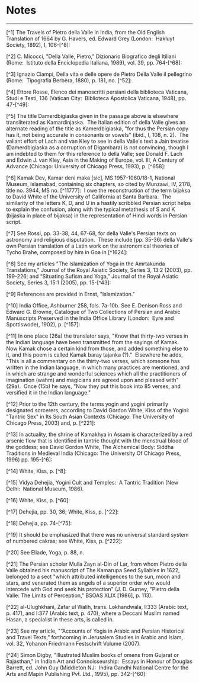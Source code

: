 Notes
=====

------------------------------------------------------------------------

[^1] The Travels of Pietro della Valle in India, from the Old English
Translation of 1664 by G. Havers, ed. Edward Grey (London:  Hakluyt
Society, 1892), I, 106-[^8]:

[^2] C. Micocci, "Della Valle, Pietro," Dizionario Biografico degli
Itiliani (Rome:  Istituto della Enciclopedia Italiana, 1989), vol. 39,
pp. 764-[^68]:

[^3] Ignazio Ciampi, Della vita e delle opere de Pietro Della Valle il
pellegrino (Rome:  Tipografia Berbèra, 1880), p. 181, no. [^52]:

[^4] Ettore Rosse, Elenco dei manoscritti persiani della biblioteca
Vaticana, Studi e Testi, 136 (Vatican City:  Biblioteca Apostolica
Vaticana, 1948), pp. 47-[^49]:

[^5] The title Damerdbigiaska given in the passage above is elsewhere
transliterated as Kamardinjaska.  The Italian edition of della Valle
gives an alternate reading of the title as Kamerdbigiaska, "for thus the
Persian copy has it, not being accurate in consonants or vowels" (ibid.,
I, 108, n. 2).  The valiant effort of Lach and van Kley to see in della
Valle's text a Jain treatise (Damerdbigiaska as a corruption of
Digambara) is not convincing, though I am indebted to them for this
reference to della Valle; see Donald F. Lach and Edwin J. van Kley, Asia
in the Making of Europe, vol. III, A Century of Advance (Chicago:
University of Chicago Press, 1993), p. [^658]:

[^6] Kamak Dev, Kamar deni maka [sic], MS 1957-1060/18-1, National
Museum, Islamabad, containing six chapters, so cited by Munzawi, IV,
2178, title no. 3944, MS no. [^11777]:  I owe the reconstruction of the
term bijaksa to David White of the University of California at Santa
Barbara.  The similarity of the letters K, D, and U in a hastily
scribbled Persian script helps to explain the confusion, along with the
typical metathesis of S and K (bijaska in place of bijaksa) in the
representation of Hindi words in Persian script.

[^7] See Rossi, pp. 33-38, 44, 67-68, for della Valle's Persian texts on
astronomy and religious disputation.  These include (pp. 35-36) della
Valle's own Persian translation of a Latin work on the astronomical
theories of Tycho Brahe, composed by him in Goa in [^1624]:

[^8] See my articles "The Islamization of Yoga in the Amrtakunda
Translations," Journal of the Royal Asiatic Society, Series 3, 13:2
(2003), pp. 199-226; and “Situating Sufism and Yoga,” Journal of the
Royal Asiatic Society, Series 3, 15:1 (2005), pp. 15-[^43]:

[^9] References are provided in Ernst, "Islamization."

[^10] India Office, Ashburner 258, fols. 7a-10b. See E. Denison Ross and
Edward G. Browne, Catalogue of Two Collections of Persian and Arabic
Manuscripts Preserved in the India Office Library (London:  Eyre and
Spottiswode), 1902), p. [^157]:

[^11] In one place (26a) the translator says, "Know that thirty-two
verses in the Indian language have been transmitted from the sayings of
Kamak.  Now Kamak chose a certain kind from those, and added something
else to it, and this poem is called Kamak baray tajanka (?)."  Elsewhere
he adds, "This is all a commentary on the thirty-two verses, which
someone has written in the Indian language, in which many practices are
mentioned, and in which are strange and wonderful sciences which all the
practitioners of imagination (wahm) and magicians are agreed upon and
pleased with" (29a).  Once (15b) he says, "Now they put this book into
85 verses, and versified it in the Indian language."

[^12] Prior to the 12th century, the terms yogin and yogini primarily
designated sorcerers, according to David Gordon White, Kiss of the
Yogini: "Tantric Sex" in Its South Asian Contexts (Chicago: The
University of Chicago Press, 2003) and, p. [^221]:

[^13] In actuality, the shrine of Kamakhya in Assam is characterized by
a red arsenic flow that is identified in tantric thought with the
menstrual blood of the goddess; see David Gordon White, The Alchemical
Body: Siddha Traditions in Medieval India (Chicago: The University Of
Chicago Press, 1996) pp. 195-[^6]:

[^14] White, Kiss, p. [^8]:

[^15] Vidya Dehejia, Yogini Cult and Temples:  A Tantric Tradition (New
Delhi:  National Museum, 1986).

[^16] White, Kiss, p. [^60]:

[^17] Dehejia, pp. 30, 36; White, Kiss, p. [^22]:

[^18] Dehejia, pp. 74-[^75]:

[^19] It should be emphasized that there was no universal standard
system of numbered cakras; see White, Kiss, p. [^222]:

[^20] See Eliade, Yoga, p. 88, n.

[^21] The Persian scholar Mulla Zayn al-Din of Lar, from whom Pietro
della Valle obtained his manuscript of The Kamarupa Seed Syllables in
1622, belonged to a sect "which attributed intelligences to the sun,
moon and stars, and venerated them as angels of a superior order who
would intercede with God and seek his protection" (J. D. Gurney, "Pietro
della Valle: The Limits of Perception," BSOAS XLIX [1986], p. 113).

[^22] al-Ulughkhani, Zafar ul Walih, trans. Lokhandwala, I:333 (Arabic
text, p. 417), and I:377 (Arabic text, p. 470), where a Deccani Muslim
named Hasan, a specialist in these arts, is called in.

[^23] See my article, "“Accounts of Yogis in Arabic and Persian
Historical and Travel Texts,” forthcoming in Jerusalem Studies in Arabic
and Islam, vol. 32, Yohanon Friedmann Festschrift Volume (2007).

[^24] Simon Digby, "Illustrated Muslim books of omens from Gujarat or
Rajasthan," in Indian Art and Connoisseurship:  Essays in Honour of
Douglas Barrett, ed. John Guy (Middleton NJ:  Indira Gandhi National
Centre for the Arts and Mapin Publishing Pvt. Ltd., 1995), pp.
342-[^60]:
